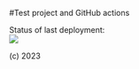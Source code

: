 #Test project and GitHub actions

Status of last deployment:<br>
<img src="https://github.com/patriotina/java-hello-world/workflows/HelloAction/badge.svg?branch=master"><br>

(c) 2023